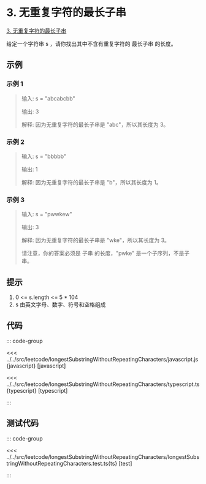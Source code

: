 # 3. 无重复字符的最长子串

[3. 无重复字符的最长子串](https://leetcode.cn/problems/longest-substring-without-repeating-characters/description/)

给定一个字符串 s ，请你找出其中不含有重复字符的 最长子串 的长度。

## 示例

### 示例 1

> 输入: s = "abcabcbb"
>
> 输出: 3
>
> 解释: 因为无重复字符的最长子串是 "abc"，所以其长度为 3。

### 示例 2

> 输入: s = "bbbbb"
>
> 输出: 1
>
> 解释: 因为无重复字符的最长子串是 "b"，所以其长度为 1。

### 示例 3

> 输入: s = "pwwkew"
>
> 输出: 3
>
> 解释: 因为无重复字符的最长子串是 "wke"，所以其长度为 3。
>
> 请注意，你的答案必须是 子串 的长度，"pwke" 是一个子序列，不是子串。

## 提示

1. 0 <= s.length <= 5 * 104
2. s 由英文字母、数字、符号和空格组成

## 代码

::: code-group

<<< ../../src/leetcode/longestSubstringWithoutRepeatingCharacters/javascript.js{javascript} [javascript]

<<< ../../src/leetcode/longestSubstringWithoutRepeatingCharacters/typescript.ts{typescript} [typescript]

:::

## 测试代码

::: code-group

<<< ../../src/leetcode/longestSubstringWithoutRepeatingCharacters/longestSubstringWithoutRepeatingCharacters.test.ts{ts} [test]

:::
